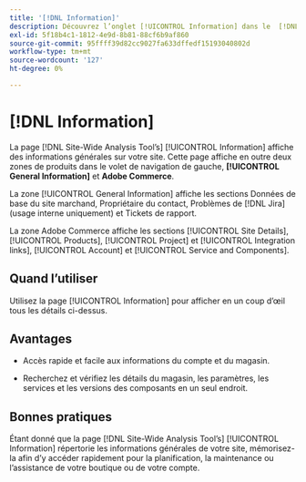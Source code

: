 ```yaml
---
title: '[!DNL Information]'
description: Découvrez l’onglet [!UICONTROL Information] dans le  [!DNL Site-Wide Analysis Tool], quand l’utiliser, ses avantages et les bonnes pratiques.
exl-id: 5f18b4c1-1812-4e9d-8b81-88cf6b9af860
source-git-commit: 95ffff39d82cc9027fa633dffedf15193040802d
workflow-type: tm+mt
source-wordcount: '127'
ht-degree: 0%

---
```


# [!DNL Information]

La page [!DNL Site-Wide Analysis Tool’s] [!UICONTROL Information] affiche des informations générales sur votre site. Cette page affiche en outre deux zones de produits dans le volet de navigation de gauche, **[!UICONTROL General Information]** et **Adobe Commerce**.

La zone [!UICONTROL General Information] affiche les sections Données de base du site marchand, Propriétaire du contact, Problèmes de [!DNL Jira] (usage interne uniquement) et Tickets de rapport.

La zone Adobe Commerce affiche les sections [!UICONTROL Site Details], [!UICONTROL Products], [!UICONTROL Project] et [!UICONTROL Integration links], [!UICONTROL Account] et [!UICONTROL Service and Components].

## Quand l’utiliser

Utilisez la page [!UICONTROL Information] pour afficher en un coup d’œil tous les détails ci-dessus.

## Avantages

* Accès rapide et facile aux informations du compte et du magasin.

* Recherchez et vérifiez les détails du magasin, les paramètres, les services et les versions des composants en un seul endroit.

## Bonnes pratiques

Étant donné que la page [!DNL Site-Wide Analysis Tool’s] [!UICONTROL Information] répertorie les informations générales de votre site, mémorisez-la afin d’y accéder rapidement pour la planification, la maintenance ou l’assistance de votre boutique ou de votre compte.
